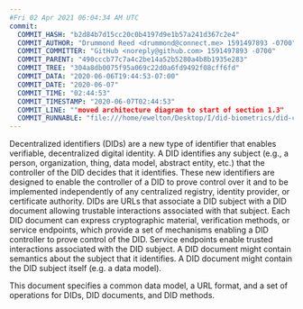 ```yaml
---
#Fri 02 Apr 2021 06:04:34 AM UTC
commit:
  COMMIT_HASH: "b2d84b7d15cc20c0b4197d9e1b57a241d367c2e4"
  COMMIT_AUTHOR: "Drummond Reed <drummond@connect.me> 1591497893 -0700"
  COMMIT_COMMITTER: "GitHub <noreply@github.com> 1591497893 -0700"
  COMMIT_PARENT: "490cccb77c7a4c2be14a52b5280a4b8b1935e283"
  COMMIT_TREE: "304a8db0075f95a069c22d0a6fd9492f08cff6fd"
  COMMIT_DATA: "2020-06-06T19:44:53-07:00"
  COMMIT_DATE: "2020-06-07"
  COMMIT_TIME: "02:44:53"
  COMMIT_TIMESTAMP: "2020-06-07T02:44:53"
  COMMIT_LINE: ""moved architecture diagram to start of section 1.3"
  COMMIT_RUNNABLE: "file:///home/ewelton/Desktop/I/did-biometrics/did-core-dataset/analysis/gitinfo/b2d84b7d15cc20c0b4197d9e1b57a241d367c2e4/snapshot/index.html"
---
```


<section id="abstract">
<p>
<a>Decentralized identifiers</a> (DIDs) are a new type of identifier that
enables verifiable, decentralized digital identity. A <a>DID</a> identifies any
subject (e.g., a person, organization, thing, data model, abstract entity, etc.)
that the controller of the <a>DID</a> decides that it identifies. These new
identifiers are designed to enable the controller of a <a>DID</a> to prove
control over it and to be implemented independently of any centralized registry,
identity provider, or certificate authority. <a>DID</a>s are URLs that associate
a <a>DID subject</a> with a <a>DID document</a> allowing trustable interactions
associated with that subject. Each <a>DID document</a> can express cryptographic
material, verification methods, or <a>service endpoints</a>, which provide a set
of mechanisms enabling a <a>DID controller</a> to prove control of the
<a>DID</a>. <a>Service endpoints</a> enable trusted interactions associated with
the <a>DID subject</a>. A <a>DID document</a> might contain semantics about the
subject that it identifies. A <a>DID document</a> might contain the <a>DID
subject</a> itself (e.g. a data model).
    </p>
<p>
This document specifies a common data model, a URL format, and a set of
operations for <a>DIDs</a>, <a>DID documents</a>, and <a>DID methods</a>.
    </p>
</section>
